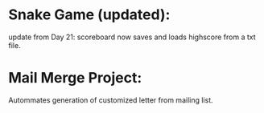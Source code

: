 # Snake Game (updated):
update from Day 21: scoreboard now saves and loads highscore from a txt file.

# Mail Merge Project:
Autommates generation of customized letter from mailing list.
